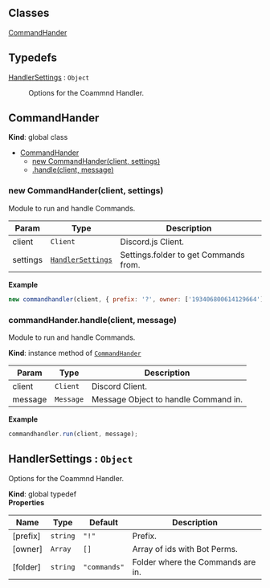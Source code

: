 ## Classes

<dl>
<dt><a href="#CommandHander">CommandHander</a></dt>
<dd></dd>
</dl>

## Typedefs

<dl>
<dt><a href="#HandlerSettings">HandlerSettings</a> : <code>Object</code></dt>
<dd><p>Options for the Coammnd Handler.</p>
</dd>
</dl>

<a name="CommandHander"></a>

## CommandHander
**Kind**: global class  

* [CommandHander](#CommandHander)
    * [new CommandHander(client, settings)](#new_CommandHander_new)
    * [.handle(client, message)](#CommandHander+handle)

<a name="new_CommandHander_new"></a>

### new CommandHander(client, settings)
Module to run and handle Commands.


| Param | Type | Description |
| --- | --- | --- |
| client | <code>Client</code> | Discord.js Client. |
| settings | [<code>HandlerSettings</code>](#HandlerSettings) | Settings.folder to get Commands from. |

**Example**  
```js
new commandhandler(client, { prefix: '?', owner: ['193406800614129664'], folder: 'cmds' });
```
<a name="CommandHander+handle"></a>

### commandHander.handle(client, message)
Module to run and handle Commands.

**Kind**: instance method of [<code>CommandHander</code>](#CommandHander)  

| Param | Type | Description |
| --- | --- | --- |
| client | <code>Client</code> | Discord Client. |
| message | <code>Message</code> | Message Object to handle Command in. |

**Example**  
```js
commandhandler.run(client, message);
```
<a name="HandlerSettings"></a>

## HandlerSettings : <code>Object</code>
Options for the Coammnd Handler.

**Kind**: global typedef  
**Properties**

| Name | Type | Default | Description |
| --- | --- | --- | --- |
| [prefix] | <code>string</code> | <code>&quot;!&quot;</code> | Prefix. |
| [owner] | <code>Array</code> | <code>[]</code> | Array of ids with Bot Perms. |
| [folder] | <code>string</code> | <code>&quot;commands&quot;</code> | Folder where the Commands are in. |


